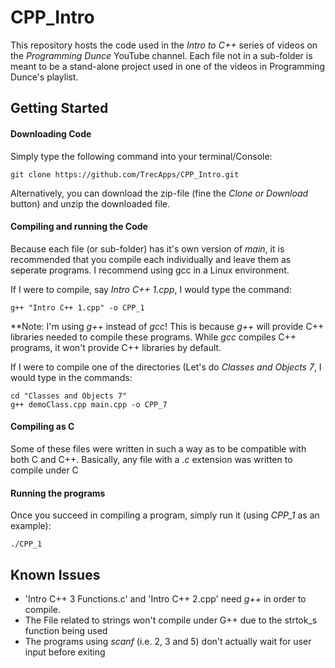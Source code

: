 # CPP_Intro

This repository hosts the code used in the *Intro to C++* series of videos on the *Programming Dunce* YouTube channel. Each file not in a sub-folder is meant to be a stand-alone project used in one of the videos in Programming Dunce's playlist.

## Getting Started

#### Downloading Code

Simply type the following command into your terminal/Console:
```
git clone https://github.com/TrecApps/CPP_Intro.git
```

Alternatively, you can download the zip-file (fine the *Clone or Download* button) and unzip the downloaded file.

#### Compiling and running the Code

Because each file (or sub-folder) has it's own version of *main*, it is recommended that you compile each individually and leave them as seperate programs. I recommend using gcc in a Linux environment.

If I were to compile, say *Intro C++ 1.cpp*, I would type the command:
```
g++ "Intro C++ 1.cpp" -o CPP_1
```

**Note: I'm using *g++* instead of *gcc*! This is because *g++* will provide C++ libraries needed to compile these programs. While *gcc* compiles C++ programs, it won't provide C++ libraries by default.

If I were to compile one of the directories (Let's do *Classes and Objects 7*, I would type in the commands:
```
cd "Classes and Objects 7"
g++ demoClass.cpp main.cpp -o CPP_7
```

#### Compiling as C

Some of these files were written in such a way as to be compatible with both C and C++. Basically, any file with a *.c* extension was written to compile under C

#### Running the programs

Once you succeed in compiling a program, simply run it (using *CPP_1* as an example):
```
./CPP_1
```

## Known Issues

* 'Intro C++ 3 Functions.c' and 'Intro C++ 2.cpp' need *g++* in order to compile.
* The File related to strings won't compile under G++ due to the strtok_s function being used
* The programs using *scanf* (i.e. 2, 3 and 5) don't actually wait for user input before exiting

